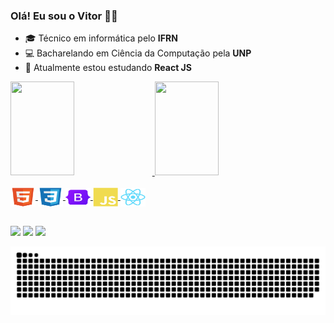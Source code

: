 ### Olá! Eu sou o Vitor 👋😀

- 🎓  Técnico em informática pelo **IFRN** 
- 💻  Bacharelando em Ciência da Computação pela **UNP**
- 🌱  Atualmente estou estudando **React JS**

<div>
  <a href="https://github.com/vitorcosta42">
  <img height="150em" width ="45%" src=" https://github-readme-stats-git-masterrstaa-rickstaa.vercel.app/api?username=vitorcosta42&show_icons=true&theme=solarized-dark&include_all_commits=true&count_private=true"/>
  <img height="150em" width ="45%"   src="  https://github-readme-stats-git-masterrstaa-rickstaa.vercel.app/api?
username=vitorcosta42&layout=compact&langs_count=7&theme=solarized-dark"/>
</div>
  
<div style="display: inline_block"><br>

  <img align="center" alt="Vitor-HTML" height="30" width="40" src="https://raw.githubusercontent.com/devicons/devicon/master/icons/html5/html5-original.svg">
  <img align="center" alt="Vitor-CSS" height="30" width="40" src="https://raw.githubusercontent.com/devicons/devicon/master/icons/css3/css3-original.svg">
  <img align="center" alt="Vitor-Bootstrap" height="30" width="40" src="https://raw.githubusercontent.com/devicons/devicon/master/icons/bootstrap/bootstrap-original.svg">
    <img align="center" alt="Vitor-Js" height="30" width="40" src="https://raw.githubusercontent.com/devicons/devicon/master/icons/javascript/javascript-plain.svg">
  <img align="center" alt="Vitor-React" height="30" width="40" src="https://raw.githubusercontent.com/devicons/devicon/master/icons/react/react-original.svg">
  
</div>
  <br>
<div> 

  <a href = "mailto:vitorcosta-dev@gmail.com"><img src="https://img.shields.io/badge/Gmail-D14836?style=for-the-badge&logo=gmail&logoColor=white" target="_blank"></a>
  <a href="https://www.linkedin.com/in/vitorcosta-dev/" target="_blank"><img src="https://img.shields.io/badge/-LinkedIn-%230077B5?style=for-the-badge&logo=linkedin&logoColor=white" target="_blank"></a>
  <a href="" target="_blank"><img src="https://img.shields.io/badge/-Portf%C3%B3lio-brown?style=for-the-badge&logo=true" target="_blank"></a>

![Snake animation](https://github.com/vitorcosta42/vitorcosta42/blob/output/github-contribution-grid-snake.svg)
</div>
